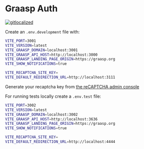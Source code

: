 # Graasp Auth

[![gitlocalized](https://gitlocalize.com/repo/9425/whole_project/badge.svg)](https://gitlocalize.com/repo/9425?utm_source=badge)

Create an `.env.development` file with:

```sh
VITE_PORT=3001
VITE_VERSION=latest
VITE_GRAASP_DOMAIN=localhost:3001
VITE_GRAASP_API_HOST=http://localhost:3000
VITE_GRAASP_LANDING_PAGE_ORIGIN=https://graasp.org
VITE_SHOW_NOTIFICATIONS=true

VITE_RECAPTCHA_SITE_KEY=
VITE_DEFAULT_REDIRECTION_URL=http://localhost:3111
```

Generate your recaptcha key from [the reCAPTCHA admin console](https://www.google.com/recaptcha/admin/create)

For running tests locally create a `.env.test` file:

```sh
VITE_PORT=3002
VITE_VERSION=latest
VITE_GRAASP_DOMAIN=localhost:3002
VITE_GRAASP_API_HOST=http://localhost:3636
VITE_GRAASP_LANDING_PAGE_ORIGIN=https://graasp.org
VITE_SHOW_NOTIFICATIONS=true

VITE_RECAPTCHA_SITE_KEY=
VITE_DEFAULT_REDIRECTION_URL=http://localhost:4444
```
